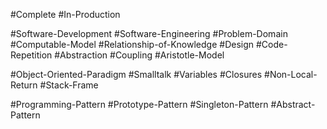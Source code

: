 
#Complete #In-Production 

#Software-Development #Software-Engineering #Problem-Domain #Computable-Model #Relationship-of-Knowledge #Design #Code-Repetition #Abstraction #Coupling #Aristotle-Model

#Object-Oriented-Paradigm #Smalltalk #Variables #Closures #Non-Local-Return
#Stack-Frame 

#Programming-Pattern #Prototype-Pattern #Singleton-Pattern #Abstract-Pattern
